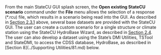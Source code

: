 From the main StateCU GUI splash screen, the **Open existing StateCU scenario** command under the **File** menu allows 
the selection of a response (\*.rcu) file, which results in a scenario being read into the GUI.  As described 
in [Section 2.3.1](../GUI/filemenu.md) above, several base datasets are provided with the StateCU GUI.  The user can create a custom 
scenario for a single structure or climate station using the StateCU HydroBase Wizard, as described in [Section 
2.4](../GUI/hydrobasewizard.md). The user can also develop a dataset using the State’s DMI Utilities, TSTool and StateDMI, to access the 
CDSS database, HydroBase, as described in [Section 8](../Supporting Utilities/81.md) below. 